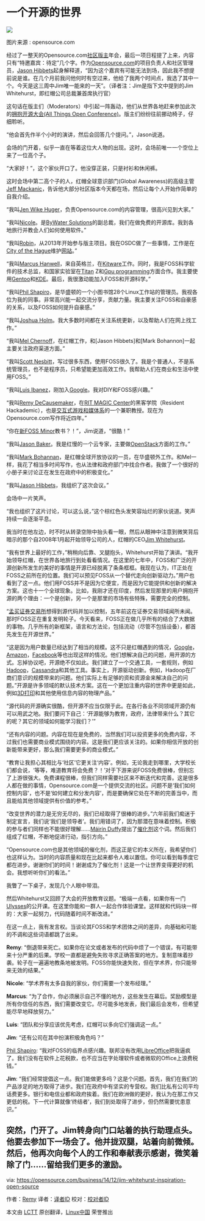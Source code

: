 一个开源的世界
================================================================================
![](https://opensource.com/sites/default/files/styles/image-full-size/public/images/business/BUS_OpenSourceExperience_520x292_cm.png)

图片来源 : opensource.com

经过了一整天的Opensource.com[社区版主][1]年会，最后一项日程提了上来，内容只有“特邀嘉宾：待定”几个字。作为[Opensource.com][3]的项目负责人和社区管理员，[Jason Hibbets][2]起身解释道，“因为这个嘉宾有可能无法到场，因此我不想提前说是谁。在几个月前我问他何时有空过来，他给了我两个时间点，我选了其中一个。今天是这三周中Jim唯一能来的一天”。（译者注：Jim是指下文中提到的Jim Whitehurst，即红帽公司总裁兼首席执行官）

这句话在版主们（Moderators）中引起一阵轰动，他们从世界各地赶来参加此次的[拥抱开源大会(All Things Open Conference)][4]。版主们纷纷往前挪动椅子，仔细聆听。

“他会首先作半个小时的演讲，然后会回答几个提问。”，Jason说道。

会场的门开着，似乎一直在等着这位大人物的出现。这时，会场前唯一一个空位上来了一位高个子。

“大家好！”，这个家伙开口了。他没穿正装，只是衬衫和休闲裤。

这时会场中第二高个子的人，红帽全球意识部门(Global Awareness)的高级主管[Jeff Mackanic][5]，告诉他大部分社区版本今天都在场，然后让每个人开始作简单的自我介绍。

“我叫[Jen Wike Huger][6]，负责Opensource.com的内容管理，很高兴见到大家。”

“我叫[Nicole][7]。是[ByWater Solutions][8]的副总裁，我们在做免费的开源库。我到各地旅行并教会人们如何使用软件。”

“我叫[Robin][9]，从2013年开始参与版主项目。我在OSDC做了一些事情，工作是在[City of the Hague][10]维护[网站][11]。”

“我叫[Marcus Hanwell][12]，来自英格兰，在[Kitware][13]工作。同时，我是FOSS科学软件的技术总监，和国家实验室在[Titan][14] Z和[Gpu programming][15]方面合作。我主要使用[Gentoo][16]和[KDE][17]。最后，我很激动能加入FOSS和开源科学。”

“我叫[Phil Shapiro][18]，是华盛顿的一个小图书馆28个Linux工作站的管理员。我视各位为我的同事。非常高兴能一起交流分享，贡献力量。我主要关注FOSS和自豪感的关系，以及FOSS如何提升自豪感。”

“我叫[Joshua Holm][19]。我大多数时间都在关注系统更新，以及帮助人们在网上找工作。”

“我叫[Mel Chernoff][20]，在红帽工作，和[Jason Hibbets]和[Mark Bohannon]一起主要关注政府渠道方面。”

“我叫[Scott Nesbitt][24]，写过很多东西，使用FOSS很久了。我是个普通人，不是系统管理员，也不是程序员，只希望能更加高效工作。我帮助人们在商业和生活中使用FOSS。”

“我叫[Luis Ibanez][25]，刚加入[Google][26]。我对DIY和FOSS感兴趣。”

“我叫[Remy DeCausemaker][27]，在[RIT MAGIC Center][28]的黑客学院（Resident Hackademic），也是[交互式游戏和媒体系][29]的一个兼职教授。现在为Opensource.com写作将近四年。”

“你在[新FOSS Minor][30]教书？！”，Jim说道，“很酷！”

“我叫[Jason Baker][31]。我是红慢的一个云专家，主要做[OpenStack][32]方面的工作。”

“我叫[Mark Bohannan][33]，是红帽全球开放协议的一员，在华盛顿外工作。和Mel一样，我花了相当多时间写作，也从法律和政府部门中找合作者。我做了一个很好的小册子来讨论正在发生在政府中的积极变化。”

“我叫[Jason Hibbets][34]，我组织了这次会议。”

会场中一片笑声。

“我也组织了这片讨论，可以这么说，”这个棕红色头发笑容灿烂的家伙说道。笑声持续一会逐渐平息。

我当时在他左边，时不时从转录空隙中抬头看一眼，然后从眼神中注意到微笑背后暗示的那个自2008年1月起开始领导公司的人，红帽的CEO[Jim Whitehurst][35]。

“我有世界上最好的工作，”稍稍向后靠、叉腿抱头，Whitehurst开始了演讲。“我开始领导红帽，在世界各地旅行到处看看情况。在这里的七年中，FOSS和广泛的开源创新所发生的美好的事情是开源已经脱离了条条框框。我现在认为，IT正处在FOSS之前所在的位置。我们可以预见FOSS从一个替代走向创新驱动力。”用户也看到了这一点。他们用FOSS并不是因为它便宜，而是因为它能提供和创新的解决方案。这也十一个全球现象。比如，我刚才还在印度，然后发现那里的用户拥抱开源的两个理由：一个是创新，另一个是那里的市场有些特殊，需要完全的控制。

“[孟买证券交易所][36]想得到源代码并加以控制，五年前这在证券交易领域闻所未闻。那时FOSS正在重复发明轮子。今天看来，FOSS正在做几乎所有的结合了大数据的事物。几乎所有的新框架，语言和方法论，包括流动（尽管不包括设备），都首先发生在开源世界。”

“这是因为用户数量已经达到了相当的规模。这不只是红帽遇到的情况，[Google][37]，[Amazon][38]，[Facebook][39]等也出现这样的情况。他们想解决自己的问题，用开源的方式。忘掉协议吧，开源绝不仅如此。我们建立了一个交通工具，一套规则，例如[Hadoop][40]，[Cassandra][41]和其他工具。事实上，开源驱动创新。例如，Hadoop在厂商们意识的规模带来的问题。他们实际上有足够的资和资源金来解决自己的问题。”开源是许多领域的默认技术方案。这在一个更加注重内容的世界中更是如此，例如[3D打印][42]和其他使用信息内容的物理产品。”

“源代码的开源确实很酷，但开源不应当仅限于此。在各行各业不同领域开源仍有可以用武之地。我们要问下自己：‘开源能够为教育，政府，法律带来什么？其它的呢？其它的领域如何能学习我们？’”

“还有内容的问题。内容在现在是免费的，当然我们可以投资更多的免费内容，不过我们也需要商业模式围绕的内容。这是我们更应该关注的。如果你相信开放的创新能带来更好，那么我们需要更多的商业模式。”

“教育让我担心其相比与‘社区’它更关注‘内容’。例如，无论我走到哪里，大学校长们都会说，‘等等，难道教育将会免费？！’对于下游来说FOSS免费很棒，但别忘了上游很强大。免费课程很棒，但我们同样需要社区来不断迭代和完善。这是很多人都在做的事情，Opensource.com是一个提供交流的社区。问题不是‘我们如何控制内容’，也不是‘如何建立和分发内容’，而是要确保它处在不断的完善当中，而且能给其他领域提供有价值的参考。”

“改变世界的潜力是无穷无尽的，我们已经取得了很棒的进步。”六年前我们痴迷于制定宣言，我们说‘我们是领导者’。我们用错词了，因为那潜在意味着控制。积极的参与者们同样也不能很好理解……[Máirín Duffy][43]提出了[催化剂][44]这个词。然后我们组成了红帽，不断地促进行动，指引方向。”

“Opensource.com也是其他领域的催化剂，而这正是它的本义所在，我希望你们也这样认为。当时的内容质量和现在比起来都令人难以置信。你可以看到每季度它都在进步。谢谢你们的时间！谢谢成为了催化剂！这是一个让世界变得更好的机会。我想听听你们的看法。”

我瞥了一下桌子，发现几个人眼中带泪。

然后Whitehurst又回顾了大会的开放教育议题。“极端一点看，如果你有一门[Ulysses][45]的公开课。在这里你能和一群人一起合作体验课堂。这样就和代码块一样的：大家一起努力，代码随着时间不断改进。”

在这一点上，我有发言权。当谈论其FOSS和学术团体之间的差异，向基础和可能的不调和这些词语都跳了出来。

**Remy**: “倒退带来死亡。如果你在论文或者发布的代码中烦了一个错误，有可能带来十分严重的后果。学校一直都是避免失败寻求正确答案的地方。复制意味着抄袭。轮子在一遍遍地教条地被发明。FOSS你能快速失败，但在学术界，你只能带来无效的结果。”

**Nicole**: “学术界有太多自我的家伙，你们需要一个发布经理。”

**Marcus**: “为了合作，你必须展示自己不懂的地方，这些发生在幕后。奖励模型是所有你信任的东西，我们需要改变它。尽可能多地发表，我们最后会发布，但希望能尽早地释放努力。”

**Luis**: “团队和分享应该优先考虑，红帽可以多向它们强调这一点。”

**Jim**: “还有公司在其中扮演积极角色吗？”

[Phil Shapiro][46]: “我对FOSS的临界点感兴趣。联邦没有改用[LibreOffice][47]把我逼疯了。我们没有在软件上花税款，也不应当在字处理软件或者微软的Office上浪费税钱。”

**Jim**: “我们经常提倡这一点。我们能做更多吗？这是个问题。首先，我们在我们的产品涉足的地方取得了进步。我们在政府中有坚实的专营权。我们比私有公司平均话费更多。银行和电信业都和政府挨着。我们在欧洲做的更好，我认为在那工作又更低的税。下一代计算就像‘终结者’，我们到处取得了进步，但仍然需要忧患意识。”

突然，门开了。Jim转身向门口站着的执行助理点头。他要去参加下一场会了。他并拢双腿，站着向前微倾。然后，他再次向每个人的工作和奉献表示感谢，微笑着除了门……留给我们更多的激励。
--------------------------------------------------------------------------------

via: https://opensource.com/business/14/12/jim-whitehurst-inspiration-open-source

作者：[Remy][a]
译者：[译者ID](https://github.com/译者ID)
校对：[校对者ID](https://github.com/校对者ID)

本文由 [LCTT](https://github.com/LCTT/TranslateProject) 原创翻译，[Linux中国](http://linux.cn/) 荣誉推出

[a]:https://opensource.com/users/remyd
[1]:http://opensource.com/community-moderator-program
[2]:https://twitter.com/jhibbets
[3]:http://opensource.com/
[4]:http://allthingsopen.org/
[5]:http://opensource.com/users/mackanic
[6]:https://twitter.com/JenWike
[7]:http://opensource.com/users/nengard
[8]:http://bywatersolutions.com/
[9]:http://opensource.com/life/13/7/community-spotlight-robin-muilwijk
[10]:https://en.wikipedia.org/wiki/The_Hague
[11]:http://www.denhaag.nl/en.htm
[12]:https://twitter.com/mhanwell
[13]:http://www.kitware.com/
[14]:http://www.nvidia.com/gtx-700-graphics-cards/gtx-titan-z/
[15]:https://en.wikipedia.org/wiki/General-purpose_computing_on_graphics_processing_units
[16]:https://www.gentoo.org/
[17]:http://kde.org/
[18]:https://twitter.com/philshapiro
[19]:http://opensource.com/community/13/9/contributor-spotlight-joshua-holm
[20]:http://opensource.com/users/melanie
[21]:http://opensource.com/government
[22]:https://twitter.com/jhibbets
[23]:https://twitter.com/markbotech
[24]:http://scottnesbitt.me/
[25]:http://opensource.com/users/luis-ibanez
[26]:http://google.com/
[27]:http://twitter.com/remy_d
[28]:http://foss.rit.edu/
[29]:http://igm.rit.edu/
[30]:http://www.rit.edu/news/story.php?id=50590
[31]:https://twitter.com/jehb
[32]:http://openstack.org/
[33]:https://twitter.com/markbotech
[34]:https://twitter.com/jhibbets
[35]:http://www.redhat.com/en/about/company/management/james-whitehurst
[36]:http://www.bseindia.com/
[37]:http://google.com/
[38]:https://mail.corp.redhat.com/service/home/%7E/Amazon
[39]:https://mail.corp.redhat.com/service/home/%7E/Facebook
[40]:https://hadoop.apache.org/
[41]:https://cassandra.apache.org/
[42]:https://en.wikipedia.org/wiki/3D_printing
[43]:https://twitter.com/mairin
[44]:http://jobs.redhat.com/life-at-red-hat/our-culture/
[45]:http://www.gutenberg.org/ebooks/4300
[46]:https://twitter.com/philshapiro
[47]:http://libreoffice.org/
